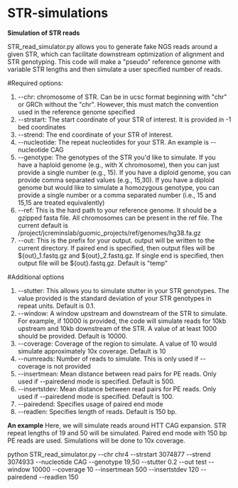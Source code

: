 # STR-simulations

**Simulation of STR reads**

STR_read_simulator.py allows you to generate fake NGS reads around a given STR, which can facilitate downstream optimization of alignment and STR genotyping. This code will make a "pseudo" reference genome with variable STR lengths and then simulate a user specified number of reads.

#Required options:
1) --chr: chromosome of STR. Can be in ucsc format beginning with "chr" or GRCh without the "chr". However, this must match the convention used in the reference genome specified
2) --strstart: The start coordinate of your STR of interest. It is provided in -1 bed coordinates
3) --strend: The end coordinate of your STR of interest.
4) --nucleotide: The repeat nucleotides for your STR. An example is --nucleotide CAG
5) --genotype: The genotypes of the STR you'd like to simulate. If you have a haploid genome (e.g., with X chromosome), then you can just provide a single number (e.g., 15). If you have a diploid genome, you can provide comma separated values (e.g., 15,30). If you have a diploid genome but would like to simulate a homozygous genotype, you can provide a single number or a comma separated number (i.e., 15 and 15,15 are treated equivalently)
6) --ref: This is the hard path to your reference genome. It should be a gzipped fasta file. All chromosomes can be present in the ref file. The current default is /project/jcreminslab/guomic_projects/ref/genomes/hg38.fa.gz
7) --out: This is the prefix for your output. output will be written to the current directory. If paired end is specified, then output files will be ${out}_1.fastq.gz and ${out}_2.fastq.gz. If single end is specified, then output file will be ${out}.fastq.gz. Default is "temp"

#Additional options
1) --stutter: This allows you to simulate stutter in your STR genotypes. The value provided is the standard deviation of your STR genotypes in repeat units. Default is 0.1.
2) --window: A window upstream and downstream of the STR to simulate. For example, if 10000 is provided, the code will simulate reads for 10kb upstream and 10kb downstream of the STR. A value of at least 1000 should be provided. Default is 10000.
3) --coverage: Coverage of the region to simulate. A value of 10 would simulate approximately 10x coverage. Default is 10
4) --numreads: Number of reads to simulate. This is only used if --coverage is not provided
5) --insertmean: Mean distance between read pairs for PE reads. Only used if --pairedend mode is specified. Default is 500.
6) --insertstdev: Mean distance between read pairs for PE reads. Only used if --pairedend mode is specified. Default is 100.
7) --pairedend: Specifies usage of paired end mode
8) --readlen: Specifies length of reads. Default is 150 bp.

**An example**
Here, we will simulate reads around HTT CAG expansion. STR repeat lengths of 19 and 50 will be simulated. Paired end mode with 150 bp PE reads are used. Simulations will be done to 10x coverage. 

python STR_read_simulator.py --chr chr4 --strstart 3074877 --strend 3074933 --nucleotide CAG --genotype 19,50 --stutter 0.2 --out test --window 10000 --coverage 10 --insertmean 500 --insertstdev 120 --pairedend --readlen 150 
